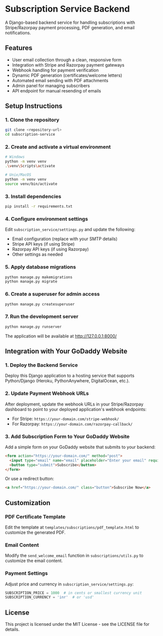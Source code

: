 # Subscription Service Backend

A Django-based backend service for handling subscriptions with Stripe/Razorpay payment processing, PDF generation, and email notifications.

## Features

- User email collection through a clean, responsive form
- Integration with Stripe and Razorpay payment gateways
- Webhook handling for payment verification
- Dynamic PDF generation (certificates/welcome letters)
- Automated email sending with PDF attachments
- Admin panel for managing subscribers
- API endpoint for manual resending of emails

## Setup Instructions

### 1. Clone the repository

```bash
git clone <repository-url>
cd subscription-service
```

### 2. Create and activate a virtual environment

```bash
# Windows
python -m venv venv
.\venv\Scripts\activate

# Unix/MacOS
python -m venv venv
source venv/bin/activate
```

### 3. Install dependencies

```bash
pip install -r requirements.txt
```

### 4. Configure environment settings

Edit `subscription_service/settings.py` and update the following:

- Email configuration (replace with your SMTP details)
- Stripe API keys (if using Stripe)
- Razorpay API keys (if using Razorpay)
- Other settings as needed

### 5. Apply database migrations

```bash
python manage.py makemigrations
python manage.py migrate
```

### 6. Create a superuser for admin access

```bash
python manage.py createsuperuser
```

### 7. Run the development server

```bash
python manage.py runserver
```

The application will be available at http://127.0.0.1:8000/

## Integration with Your GoDaddy Website

### 1. Deploy the Backend Service

Deploy this Django application to a hosting service that supports Python/Django (Heroku, PythonAnywhere, DigitalOcean, etc.).

### 2. Update Payment Webhook URLs

After deployment, update the webhook URLs in your Stripe/Razorpay dashboard to point to your deployed application's webhook endpoints:

- For Stripe: `https://your-domain.com/stripe-webhook/`
- For Razorpay: `https://your-domain.com/razorpay-callback/`

### 3. Add Subscription Form to Your GoDaddy Website

Add a simple form on your GoDaddy website that submits to your backend:

```html
<form action="https://your-domain.com/" method="post">
  <input type="email" name="email" placeholder="Enter your email" required>
  <button type="submit">Subscribe</button>
</form>
```

Or use a redirect button:

```html
<a href="https://your-domain.com/" class="button">Subscribe Now</a>
```

## Customization

### PDF Certificate Template

Edit the template at `templates/subscriptions/pdf_template.html` to customize the generated PDF.

### Email Content

Modify the `send_welcome_email` function in `subscriptions/utils.py` to customize the email content.

### Payment Settings

Adjust price and currency in `subscription_service/settings.py`:

```python
SUBSCRIPTION_PRICE = 1000  # in cents or smallest currency unit
SUBSCRIPTION_CURRENCY = 'inr'  # or 'usd'
```

## License

This project is licensed under the MIT License - see the LICENSE file for details. 